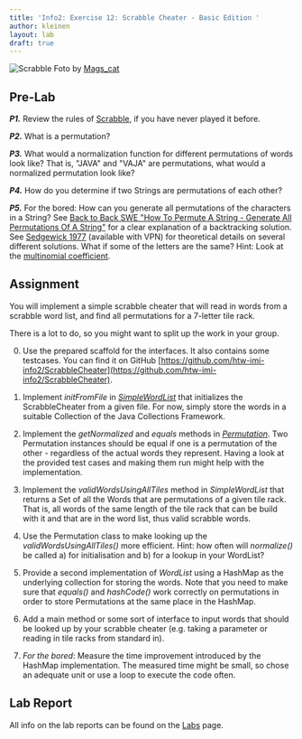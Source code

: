```yaml
---
title: 'Info2: Exercise 12: Scrabble Cheater - Basic Edition '
author: kleinen
layout: lab
draft: true
---
```


 ![Scrabble](./../images/scrabble_4468636695_2434bc60ff_b.jpg "scrabble tile rack")
Foto by [Mags_cat](https://www.flickr.com/photos/mk1971/4468636695)

<!--
- Permutation#equals method should check on equal words, not on equality based on permutation.

debbies version:
Review the rules of Scrabble, if you have never played it before.
What would the exact data structure be for a hash table that stores Strings and chains the collisions?
What would a normalization function for words look like for a hash? That is, "JAVA" and "VAJA" are permutations, what would a normalized permutation look like?
How do you determine if two strings are permutations of each other?
Review the construction of a hash function. Note that you will need prime numbers. Does your isPrime method work? If not, fix it now.
Can you find lists of valid words for Scrabble in English online? Are there perhaps any sorted by number of letters in the word? Or maybe one file for each word size? Note down the URLs!
In class:
Write a dictionary class that upon instantiation reads in a file of words and creates a hash table for storing them. Use chaining of collisions in your hash table. How many entries does your table have? How many collisions were there? What is the longest chain in your hash table? It might be useful to implement some statistical methods in order to see if your hash table is "okay". Can you fix your hash function in order to only have chains of 16 or less?
(For the bored) Can you make a perfect hash? Describe how you went about finding a perfect hash!
You will need to have a lookup method in your class that takes a word (i.e. a String) and returns an array of Strings corresponding to all the words at the hash location, if any. You may need to normalize the word to look up, depending on your hash function.
Now make the basic Scrabble cheater: construct a 7-letter-word hash dictionary, set a String to 7 letters, and output the array of Strings found that might be permutations of these 7 letters. Your users can check if there is a permutation to be found. Or you can implement isPermutation and only output the ones that are permutations.
-->

## Pre-Lab

***P1.*** Review the rules of [Scrabble](https://en.wikipedia.org/wiki/Scrabble), if you have never played it before.

***P2.*** What is a permutation?

***P3.*** What would a normalization function for different permutations of words look like? That is, "JAVA" and "VAJA" are permutations, what would a normalized permutation look like?

***P4.*** How do you determine if two Strings are permutations of each other?

***P5.*** For the bored: How can you generate all permutations of the characters in a String? See [Back to Back SWE "How To Permute A String - Generate All Permutations Of A String"](https://www.youtube.com/watch?v=GCm7m5671Ps) for a clear explanation of a backtracking solution. See [Sedgewick 1977](https://dl.acm.org/doi/10.1145/356689.356692) (available with VPN) for theoretical details on several different solutions. What if some of the letters are the same?  Hint: Look at the [multinomial coefficient](https://de.wikipedia.org/wiki/Multinomialkoeffizient).

## Assignment

You will implement a simple scrabble cheater that will read in words from a scrabble word list, and find all permutations for a 7-letter tile rack.

There is a lot to do, so you might want to split up the work in your group.

0. Use the prepared scaffold for the interfaces. It also contains some testcases. You can find it on GitHub [https://github.com/htw-imi-info2/ScrabbleCheater](https://github.com/htw-imi-info2/ScrabbleCheater).

1. Implement *initFromFile* in *[SimpleWordList](https://github.com/htw-imi-info2/ScrabbleCheater/blob/master/src/scrabble/data/SimpleWordList.java)* that
initializes the ScrabbleCheater from a given file. For now, simply store the words in a suitable Collection of the Java Collections Framework.

2. Implement the *getNormalized* and *equals* methods in *[Permutation](https://github.com/htw-imi-info2/ScrabbleCheater/blob/master/src/scrabble/util/Permutation.java)*. Two Permutation instances should be equal if one is a permutation of the other - regardless of the actual words they represent. Having a look at the provided test cases and making them run might help with the implementation.

3. Implement the *validWordsUsingAllTiles* method in *SimpleWordList* that returns a Set of all the Words that are permutations of a given tile rack. That is, all words of the same length of the tile rack that can be build with it and that are in the word list, thus valid scrabble words.

5. Use the Permutation class to make looking up the *validWordsUsingAllTiles()* more efficient.
Hint: how often will *normalize()* be called a) for initialisation and b) for a lookup in your WordList?

6. Provide a second implementation of *WordList* using a HashMap as the underlying collection for storing the words. Note that you need to make sure that *equals()* and *hashCode()* work correctly on permutations in order to store Permutations at the same place in the HashMap.

7. Add a main method or some sort of interface to input words that should be looked up by your scrabble cheater (e.g. taking a parameter or reading in tile racks from standard in).

8. *For the bored*: Measure the time improvement introduced by the HashMap implementation. The measured time might be small, so chose an adequate unit or use a loop to execute the code often.

## Lab Report
All info on the lab reports can be found on the [Labs](https://bkleinen.github.io/classes/ss2020/info2/labs/) page.

<!--
now part of lab 13:
1. In preparation of the final ScrabbleCheater, which will also find shorter words that can be built with the tile rack, implement the method "subsets" in PermutationUtilities which should determine all of the Strings that are substrings in the sense that they only contain letters from the given String, with multiples only up to the number of multiples available. The order of the letters is irrelevant, so this is a bag. For example with 4 letters "JAVA" this would be {"AAJV", "AJV", "AAJ", "AAV", "AA", "AJ", "AV", "JV"}.
-->
